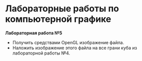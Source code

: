 # Лабораторные работы по компьютерной графике

**Лабораторная работа №5**
- Получить средствами OpenGL  изображение файла.
- Наложить изображение этого файла на все грани куба из лабораторной работы №4.




